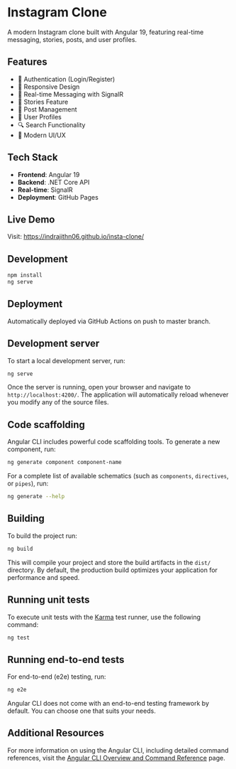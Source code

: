 # Instagram Clone

A modern Instagram clone built with Angular 19, featuring real-time messaging, stories, posts, and user profiles.

## Features
- 🔐 Authentication (Login/Register)
- 📱 Responsive Design
- 💬 Real-time Messaging with SignalR
- 📖 Stories Feature
- 📸 Post Management
- 👤 User Profiles
- 🔍 Search Functionality
- 🎨 Modern UI/UX

## Tech Stack
- **Frontend**: Angular 19
- **Backend**: .NET Core API
- **Real-time**: SignalR
- **Deployment**: GitHub Pages

## Live Demo
Visit: https://indrajithn06.github.io/insta-clone/

## Development
```bash
npm install
ng serve
```

## Deployment
Automatically deployed via GitHub Actions on push to master branch.

## Development server

To start a local development server, run:

```bash
ng serve
```

Once the server is running, open your browser and navigate to `http://localhost:4200/`. The application will automatically reload whenever you modify any of the source files.

## Code scaffolding

Angular CLI includes powerful code scaffolding tools. To generate a new component, run:

```bash
ng generate component component-name
```

For a complete list of available schematics (such as `components`, `directives`, or `pipes`), run:

```bash
ng generate --help
```

## Building

To build the project run:

```bash
ng build
```

This will compile your project and store the build artifacts in the `dist/` directory. By default, the production build optimizes your application for performance and speed.

## Running unit tests

To execute unit tests with the [Karma](https://karma-runner.github.io) test runner, use the following command:

```bash
ng test
```

## Running end-to-end tests

For end-to-end (e2e) testing, run:

```bash
ng e2e
```

Angular CLI does not come with an end-to-end testing framework by default. You can choose one that suits your needs.

## Additional Resources

For more information on using the Angular CLI, including detailed command references, visit the [Angular CLI Overview and Command Reference](https://angular.dev/tools/cli) page.
